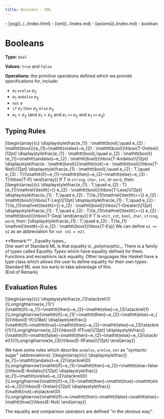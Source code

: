 ```yaml
---
title: Booleans - SML
---
```

<nav class="crumbs">
- [ysg](../../index.html)
- [sml](../index.md)
- [axioms](./index.md)
- boolean
</nav>

# Booleans

**Type:** `bool`

**Values:** `true` and `false`

**Operations:** the primitive operations defined which we provide
specifications for, include:
- $e_{1}$ `orelse` $e_{2}$
- $e_{1}$ `andalso` $e_{2}$
- `not` $e$
- `if` $e_{1}$ `then` $e_{2}$ `else` $e_{3}$
- $e_{1} \lt e_{2}$ (and $e_{1}\gt e_{2}$ and $e_{1}$ `<=` $e_{2}$ and
  $e_{1}$ `>=` $e_{2}$)

## Typing Rules

\[\begin{array}{c}
\displaystyle\frac{e_{1} : \mathtt{bool},\quad e_{2} : \mathtt{bool}}{e_{1}~\mathtt{orelse}~e_{2} : \mathtt{bool}}\hbox{T-Orelse}\\[12pt]
\displaystyle\frac{e_{1} : \mathtt{bool},\quad e_{2} : \mathtt{bool}}{e_{1}~\mathtt{andalso}~e_{2} : \mathtt{bool}}\hbox{T-Andalso}\\[12pt]
\displaystyle\frac{e : \mathtt{bool}}{\mathtt{not}~e : \mathtt{bool}}\hbox{T-Not}\\[12pt]
\displaystyle\frac{e_{1} : \mathtt{bool},\quad e_{2} : T,\quad e_{3} : T}{\mathtt{if}~e_{1}~\mathtt{then}~e_{2}~\mathtt{else}~e_{3} : T}\hbox{T-If}
\end{array}\]
If $T$ is `string`, `char`, `int`, or `word`, then:
\[\begin{array}{c}
\displaystyle\frac{e_{1} : T,\quad e_{2} : T}{e_{1}\mathrel{\texttt{>}} e_{2} : \mathtt{bool}}\hbox{T-Less}\\[12pt]
\displaystyle\frac{e_{1} : T,\quad e_{2} : T}{e_{1}\mathrel{\texttt{<=}} e_{2} : \mathtt{bool}}\hbox{T-Leq}\\[12pt]
\displaystyle\frac{e_{1} : T,\quad e_{2} : T}{e_{1}\mathrel{\texttt{>}} e_{2} : \mathtt{bool}}\hbox{T-Greater}\\[12pt]
\displaystyle\frac{e_{1} : T,\quad e_{2} : T}{e_{1}\mathrel{\texttt{>=}} e_{2} : \mathtt{bool}}\hbox{T-Geq}
\end{array}\]
If $T$ is `unit`, `int`, `bool`, `char`, `string`, `word`, then:
\[\displaystyle\frac{e_{1} : T,\quad e_{2} : T}{e_{1} \mathrel{\texttt{=}} e_{2} : \mathtt{bool}}\hbox{T-Eq}\]
We can define `e1 <> e2` as an abbreviation for `not (e1 = e2)`.

<div class="proclaim remark">
**Remark:** _Equality types_.<br>
One wart of Standard ML is that equality is _polymorphic_. There is a
family of types called <dfn>Equality Types</dfn> which have equality
defined for them. Functions and exceptions lack equality. Other
languages like Haskell have a type class which allows the user to
define equality for their own types. Standard ML was too early to take
advantage of this.
<br>(End of Remark)
</div>

## Evaluation Rules

\[\begin{array}{c}
\displaystyle\frac{e_{1}\stackrel{1}{\Longrightarrow}e_{1}'}{\mathtt{if}~e_{1}~\mathtt{then}~e_{2}~\mathtt{else}~e_{3}\stackrel{1}{\Longrightarrow}\mathtt{if}~e_{1}'~\mathtt{then}~e_{2}~\mathtt{else}~e_{3}}\hbox{E-If}\\[18pt]
\displaystyle\frac{}{\mathtt{if}~\mathtt{true}~\mathtt{then}~e_{2}~\mathtt{else}~e_{3}\stackrel{1}{\Longrightarrow}e_{2}}\hbox{E-IfTrue}\\[12pt]
\displaystyle\frac{}{\mathtt{if}~\mathtt{false}~\mathtt{then}~e_{2}~\mathtt{else}~e_{3}\stackrel{1}{\Longrightarrow}e_{3}}\hbox{E-IfFalse}\\[12pt]
\end{array}\]

We have some rules which describe `andalso`, `orelse`, `not` as
"syntactic sugar" (abbreviations):
\[\begin{array}{c}
\displaystyle\frac{}{e_{1}~\mathtt{andalso}~e_{2}\stackrel{0}{\Longrightarrow}\mathtt{if}~e_{1}~\mathtt{then}~e_{2}~\mathtt{else~false}}\hbox{E-Andalso}\\[12pt]
\displaystyle\frac{}{e_{1}~\mathtt{orelse}~e_{2}\stackrel{0}{\Longrightarrow}\mathtt{if}~e_{1}~\mathtt{then}~\mathtt{true}~\mathtt{else}~e_{2}}\hbox{E-Orelse}\\[12pt]
\displaystyle\frac{}{\mathtt{not}~e\stackrel{0}{\Longrightarrow}\mathtt{if}~e~\mathtt{then}~\mathtt{false}~\mathtt{else}~\mathtt{true}}\hbox{E-Not}
\end{array}\]

The equality and comparison operators are defined "in the obvious way".
